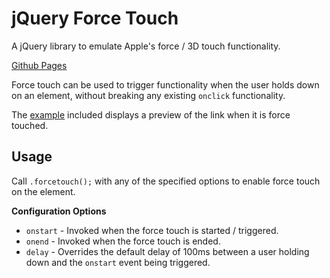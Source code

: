 # jQuery Force Touch
A jQuery library to emulate Apple's force / 3D touch functionality.

[Github Pages](http://robfarr.github.io/jquery-forcetouch)

Force touch can be used to trigger functionality when the user holds down on an element, without breaking any existing `onclick` functionality.

The [example](http://robfarr.github.io/jquery-forcetouch/example/index.html) included displays a preview of the link when it is force touched.


## Usage
Call `.forcetouch();` with any of the specified options to enable force touch on the element.

**Configuration Options**
* `onstart` - Invoked when the force touch is started / triggered.
* `onend` - Invoked when the force touch is ended. 
* `delay` - Overrides the default delay of 100ms between a user holding down and the `onstart` event being triggered.